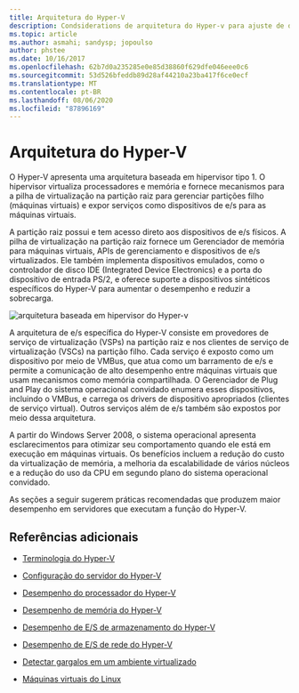 ```yaml
---
title: Arquitetura do Hyper-V
description: Condsiderations de arquitetura do Hyper-v para ajuste de desempenho
ms.topic: article
ms.author: asmahi; sandysp; jopoulso
author: phstee
ms.date: 10/16/2017
ms.openlocfilehash: 62b7d0a235285e0e85d38860f629dfe046eee0c6
ms.sourcegitcommit: 53d526bfeddb89d28af44210a23ba417f6ce0ecf
ms.translationtype: MT
ms.contentlocale: pt-BR
ms.lasthandoff: 08/06/2020
ms.locfileid: "87896169"
---
```

# <a name="hyper-v-architecture"></a>Arquitetura do Hyper-V

O Hyper-V apresenta uma arquitetura baseada em hipervisor tipo 1. O hipervisor virtualiza processadores e memória e fornece mecanismos para a pilha de virtualização na partição raiz para gerenciar partições filho (máquinas virtuais) e expor serviços como dispositivos de e/s para as máquinas virtuais.

A partição raiz possui e tem acesso direto aos dispositivos de e/s físicos. A pilha de virtualização na partição raiz fornece um Gerenciador de memória para máquinas virtuais, APIs de gerenciamento e dispositivos de e/s virtualizados. Ele também implementa dispositivos emulados, como o controlador de disco IDE (Integrated Device Electronics) e a porta do dispositivo de entrada PS/2, e oferece suporte a dispositivos sintéticos específicos do Hyper-V para aumentar o desempenho e reduzir a sobrecarga.

![arquitetura baseada em hipervisor do Hyper-v](../../media/perftune-guide-hyperv-arch.png)

A arquitetura de e/s específica do Hyper-V consiste em provedores de serviço de virtualização (VSPs) na partição raiz e nos clientes de serviço de virtualização (VSCs) na partição filho. Cada serviço é exposto como um dispositivo por meio de VMBus, que atua como um barramento de e/s e permite a comunicação de alto desempenho entre máquinas virtuais que usam mecanismos como memória compartilhada. O Gerenciador de Plug and Play do sistema operacional convidado enumera esses dispositivos, incluindo o VMBus, e carrega os drivers de dispositivo apropriados (clientes de serviço virtual). Outros serviços além de e/s também são expostos por meio dessa arquitetura.

A partir do Windows Server 2008, o sistema operacional apresenta esclarecimentos para otimizar seu comportamento quando ele está em execução em máquinas virtuais. Os benefícios incluem a redução do custo da virtualização de memória, a melhoria da escalabilidade de vários núcleos e a redução do uso da CPU em segundo plano do sistema operacional convidado.

As seções a seguir sugerem práticas recomendadas que produzem maior desempenho em servidores que executam a função do Hyper-V.

## <a name="additional-references"></a>Referências adicionais

-   [Terminologia do Hyper-V](terminology.md)

-   [Configuração do servidor do Hyper-V](configuration.md)

-   [Desempenho do processador do Hyper-V](processor-performance.md)

-   [Desempenho de memória do Hyper-V](memory-performance.md)

-   [Desempenho de E/S de armazenamento do Hyper-V](storage-io-performance.md)

-   [Desempenho de E/S de rede do Hyper-V](network-io-performance.md)

-   [Detectar gargalos em um ambiente virtualizado](detecting-virtualized-environment-bottlenecks.md)

-   [Máquinas virtuais do Linux](linux-virtual-machine-considerations.md)
